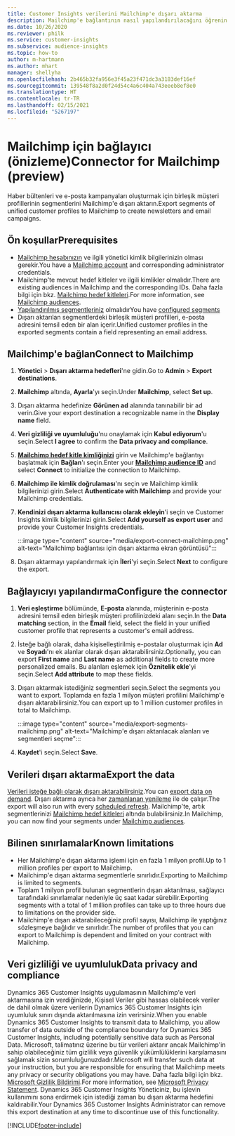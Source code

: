 ```yaml
---
title: Customer Insights verilerini Mailchimp'e dışarı aktarma
description: Mailchimp'e bağlantının nasıl yapılandırılacağını öğrenin.
ms.date: 10/26/2020
ms.reviewer: philk
ms.service: customer-insights
ms.subservice: audience-insights
ms.topic: how-to
author: m-hartmann
ms.author: mhart
manager: shellyha
ms.openlocfilehash: 2b465b32fa956e3f45a23f471dc3a3183def16ef
ms.sourcegitcommit: 139548f8a2d0f24d54c4a6c404a743eeeb8ef8e0
ms.translationtype: HT
ms.contentlocale: tr-TR
ms.lasthandoff: 02/15/2021
ms.locfileid: "5267197"
---
```

# <a name="connector-for-mailchimp-preview"></a><span data-ttu-id="90a0e-103">Mailchimp için bağlayıcı (önizleme)</span><span class="sxs-lookup"><span data-stu-id="90a0e-103">Connector for Mailchimp (preview)</span></span>

<span data-ttu-id="90a0e-104">Haber bültenleri ve e-posta kampanyaları oluşturmak için birleşik müşteri profillerinin segmentlerini Mailchimp'e dışarı aktarın.</span><span class="sxs-lookup"><span data-stu-id="90a0e-104">Export segments of unified customer profiles to Mailchimp to create newsletters and email campaigns.</span></span>

## <a name="prerequisites"></a><span data-ttu-id="90a0e-105">Ön koşullar</span><span class="sxs-lookup"><span data-stu-id="90a0e-105">Prerequisites</span></span>

-   <span data-ttu-id="90a0e-106">[Mailchimp hesabınızın](https://mailchimp.com/) ve ilgili yönetici kimlik bilgilerinizin olması gerekir.</span><span class="sxs-lookup"><span data-stu-id="90a0e-106">You have a [Mailchimp account](https://mailchimp.com/) and corresponding administrator credentials.</span></span>
-   <span data-ttu-id="90a0e-107">Mailchimp'te mevcut hedef kitleler ve ilgili kimlikler olmalıdır.</span><span class="sxs-lookup"><span data-stu-id="90a0e-107">There are existing audiences in Mailchimp and the corresponding IDs.</span></span> <span data-ttu-id="90a0e-108">Daha fazla bilgi için bkz. [Mailchimp hedef kitleleri](https://mailchimp.com/help/create-audience/).</span><span class="sxs-lookup"><span data-stu-id="90a0e-108">For more information, see [Mailchimp audiences](https://mailchimp.com/help/create-audience/).</span></span>
-   <span data-ttu-id="90a0e-109">[Yapılandırılmış segmentleriniz](segments.md) olmalıdır</span><span class="sxs-lookup"><span data-stu-id="90a0e-109">You have [configured segments](segments.md)</span></span>
-   <span data-ttu-id="90a0e-110">Dışarı aktarılan segmentlerdeki birleşik müşteri profilleri, e-posta adresini temsil eden bir alan içerir.</span><span class="sxs-lookup"><span data-stu-id="90a0e-110">Unified customer profiles in the exported segments contain a field representing an email address.</span></span>

## <a name="connect-to-mailchimp"></a><span data-ttu-id="90a0e-111">Mailchimp'e bağlan</span><span class="sxs-lookup"><span data-stu-id="90a0e-111">Connect to Mailchimp</span></span>

1. <span data-ttu-id="90a0e-112">**Yönetici** > **Dışarı aktarma hedefleri**'ne gidin.</span><span class="sxs-lookup"><span data-stu-id="90a0e-112">Go to **Admin** > **Export destinations**.</span></span>

1. <span data-ttu-id="90a0e-113">**Mailchimp** altında, **Ayarla**'yı seçin.</span><span class="sxs-lookup"><span data-stu-id="90a0e-113">Under **Mailchimp**, select **Set up**.</span></span>

1. <span data-ttu-id="90a0e-114">Dışarı aktarma hedefinize **Görünen ad** alanında tanınabilir bir ad verin.</span><span class="sxs-lookup"><span data-stu-id="90a0e-114">Give your export destination a recognizable name in the **Display name** field.</span></span>

1. <span data-ttu-id="90a0e-115">**Veri gizliliği ve uyumluluğu**'nu onaylamak için **Kabul ediyorum**'u seçin.</span><span class="sxs-lookup"><span data-stu-id="90a0e-115">Select **I agree** to confirm the **Data privacy and compliance**.</span></span>

1. <span data-ttu-id="90a0e-116">**[Mailchimp hedef kitle kimliğinizi](https://mailchimp.com/help/find-audience-id/)** girin ve Mailchimp'e bağlantıyı başlatmak için **Bağlan**'ı seçin.</span><span class="sxs-lookup"><span data-stu-id="90a0e-116">Enter your **[Mailchimp audience ID](https://mailchimp.com/help/find-audience-id/)** and select **Connect** to initialize the connection to Mailchimp.</span></span>

1. <span data-ttu-id="90a0e-117">**Mailchimp ile kimlik doğrulaması**'nı seçin ve Mailchimp kimlik bilgilerinizi girin.</span><span class="sxs-lookup"><span data-stu-id="90a0e-117">Select **Authenticate with Mailchimp** and provide your Mailchimp credentials.</span></span>

1. <span data-ttu-id="90a0e-118">**Kendinizi dışarı aktarma kullanıcısı olarak ekleyin**'i seçin ve Customer Insights kimlik bilgilerinizi girin.</span><span class="sxs-lookup"><span data-stu-id="90a0e-118">Select **Add yourself as export user** and provide your Customer Insights credentials.</span></span>

   :::image type="content" source="media/export-connect-mailchimp.png" alt-text="Mailchimp bağlantısı için dışarı aktarma ekran görüntüsü":::

1. <span data-ttu-id="90a0e-120">Dışarı aktarmayı yapılandırmak için **İleri**'yi seçin.</span><span class="sxs-lookup"><span data-stu-id="90a0e-120">Select **Next** to configure the export.</span></span>

## <a name="configure-the-connector"></a><span data-ttu-id="90a0e-121">Bağlayıcıyı yapılandırma</span><span class="sxs-lookup"><span data-stu-id="90a0e-121">Configure the connector</span></span>

1. <span data-ttu-id="90a0e-122">**Veri eşleştirme** bölümünde, **E-posta** alanında, müşterinin e-posta adresini temsil eden birleşik müşteri profilinizdeki alanı seçin.</span><span class="sxs-lookup"><span data-stu-id="90a0e-122">In the **Data matching** section, in the **Email** field, select the field in your unified customer profile that represents a customer's email address.</span></span> 

1. <span data-ttu-id="90a0e-123">İsteğe bağlı olarak, daha kişiselleştirilmiş e-postalar oluşturmak için **Ad** ve **Soyadı**'nı ek alanlar olarak dışarı aktarabilirsiniz.</span><span class="sxs-lookup"><span data-stu-id="90a0e-123">Optionally, you can export **First name** and **Last name** as additional fields to create more personalized emails.</span></span> <span data-ttu-id="90a0e-124">Bu alanları eşlemek için **Öznitelik ekle**'yi seçin.</span><span class="sxs-lookup"><span data-stu-id="90a0e-124">Select **Add attribute** to map these fields.</span></span>

1. <span data-ttu-id="90a0e-125">Dışarı aktarmak istediğiniz segmentleri seçin.</span><span class="sxs-lookup"><span data-stu-id="90a0e-125">Select the segments you want to export.</span></span> <span data-ttu-id="90a0e-126">Toplamda en fazla 1 milyon müşteri profilini Mailchimp'e dışarı aktarabilirsiniz.</span><span class="sxs-lookup"><span data-stu-id="90a0e-126">You can export up to 1 million customer profiles in total to Mailchimp.</span></span>

   :::image type="content" source="media/export-segments-mailchimp.png" alt-text="Mailchimp'e dışarı aktarılacak alanları ve segmentleri seçme":::

1. <span data-ttu-id="90a0e-128">**Kaydet**'i seçin.</span><span class="sxs-lookup"><span data-stu-id="90a0e-128">Select **Save**.</span></span>

## <a name="export-the-data"></a><span data-ttu-id="90a0e-129">Verileri dışarı aktarma</span><span class="sxs-lookup"><span data-stu-id="90a0e-129">Export the data</span></span>

<span data-ttu-id="90a0e-130">[Verileri isteğe bağlı olarak dışarı aktarabilirsiniz](export-destinations.md).</span><span class="sxs-lookup"><span data-stu-id="90a0e-130">You can [export data on demand](export-destinations.md).</span></span> <span data-ttu-id="90a0e-131">Dışarı aktarma ayrıca her [zamanlanan yenileme](system.md#schedule-tab) ile de çalışır.</span><span class="sxs-lookup"><span data-stu-id="90a0e-131">The export will also run with every [scheduled refresh](system.md#schedule-tab).</span></span> <span data-ttu-id="90a0e-132">Mailchimp'te, artık segmentlerinizi [Mailchimp hedef kitleleri](https://mailchimp.com/help/create-audience/) altında bulabilirsiniz.</span><span class="sxs-lookup"><span data-stu-id="90a0e-132">In Mailchimp, you can now find your segments under [Mailchimp audiences](https://mailchimp.com/help/create-audience/).</span></span>

## <a name="known-limitations"></a><span data-ttu-id="90a0e-133">Bilinen sınırlamalar</span><span class="sxs-lookup"><span data-stu-id="90a0e-133">Known limitations</span></span>

- <span data-ttu-id="90a0e-134">Her Mailchimp'e dışarı aktarma işlemi için en fazla 1 milyon profil.</span><span class="sxs-lookup"><span data-stu-id="90a0e-134">Up to 1 million profiles per export to Mailchimp.</span></span>
- <span data-ttu-id="90a0e-135">Mailchimp'e dışarı aktarma segmentlerle sınırlıdır.</span><span class="sxs-lookup"><span data-stu-id="90a0e-135">Exporting to Mailchimp is limited to segments.</span></span>
- <span data-ttu-id="90a0e-136">Toplam 1 milyon profil bulunan segmentlerin dışarı aktarılması, sağlayıcı tarafındaki sınırlamalar nedeniyle üç saat kadar sürebilir.</span><span class="sxs-lookup"><span data-stu-id="90a0e-136">Exporting segments with a total of 1 million profiles can take up to three hours due to limitations on the provider side.</span></span> 
- <span data-ttu-id="90a0e-137">Mailchimp'e dışarı aktarabileceğiniz profil sayısı, Mailchimp ile yaptığınız sözleşmeye bağlıdır ve sınırlıdır.</span><span class="sxs-lookup"><span data-stu-id="90a0e-137">The number of profiles that you can export to Mailchimp is dependent and limited on your contract with Mailchimp.</span></span>

## <a name="data-privacy-and-compliance"></a><span data-ttu-id="90a0e-138">Veri gizliliği ve uyumluluk</span><span class="sxs-lookup"><span data-stu-id="90a0e-138">Data privacy and compliance</span></span>

<span data-ttu-id="90a0e-139">Dynamics 365 Customer Insights uygulamasının Mailchimp'e veri aktarmasına izin verdiğinizde, Kişisel Veriler gibi hassas olabilecek veriler de dahil olmak üzere verilerin Dynamics 365 Customer Insights için uyumluluk sınırı dışında aktarılmasına izin verirsiniz.</span><span class="sxs-lookup"><span data-stu-id="90a0e-139">When you enable Dynamics 365 Customer Insights to transmit data to Mailchimp, you allow transfer of data outside of the compliance boundary for Dynamics 365 Customer Insights, including potentially sensitive data such as Personal Data.</span></span> <span data-ttu-id="90a0e-140">Microsoft, talimatınız üzerine bu tür verileri aktarır ancak Mailchimp'in sahip olabileceğiniz tüm gizlilik veya güvenlik yükümlülüklerini karşılamasını sağlamak sizin sorumluluğunuzdadır.</span><span class="sxs-lookup"><span data-stu-id="90a0e-140">Microsoft will transfer such data at your instruction, but you are responsible for ensuring that Mailchimp meets any privacy or security obligations you may have.</span></span> <span data-ttu-id="90a0e-141">Daha fazla bilgi için bkz. [Microsoft Gizlilik Bildirimi](https://go.microsoft.com/fwlink/?linkid=396732).</span><span class="sxs-lookup"><span data-stu-id="90a0e-141">For more information, see [Microsoft Privacy Statement](https://go.microsoft.com/fwlink/?linkid=396732).</span></span>
<span data-ttu-id="90a0e-142">Dynamics 365 Customer Insights Yöneticiniz, bu işlevin kullanımını sona erdirmek için istediği zaman bu dışarı aktarma hedefini kaldırabilir.</span><span class="sxs-lookup"><span data-stu-id="90a0e-142">Your Dynamics 365 Customer Insights Administrator can remove this export destination at any time to discontinue use of this functionality.</span></span>


[!INCLUDE[footer-include](../includes/footer-banner.md)]